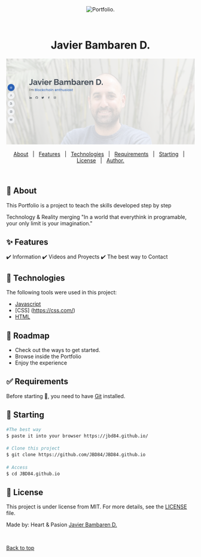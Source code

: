  <div align="center" id="top"> 
  <img src="./.github/app.gif" 
  alt="Portfolio." />

&#xa0;

  <!-- <a href="https://JBD.netlify.app">Demo</a> -->
</div>

<h1 align="center">Javier Bambaren D.</h1>
<div align="center">
  <img alt ="Portfolio" src="assets/img/portada.png">
</div>

<p align="center">
  <a href="#dart-about">About</a> &#xa0; | &#xa0; 
  <a href="#sparkles-features">Features</a> &#xa0; | &#xa0;
  <a href="#rocket-technologies">Technologies</a> &#xa0; | &#xa0;
  <a href="#white_check_mark-requirements">Requirements</a> &#xa0; | &#xa0;
  <a href="#checkered_flag-starting">Starting</a> &#xa0; | &#xa0;
  <a href="#memo-license">License</a> &#xa0; | &#xa0;
  <a href="https://github.com/JBD84" target="_blank">Author.</a>
</p>

<br>

## :dart: About

This Portfolio is a project to teach the skills developed step by step

Technology & Reality merging
"In a world that everythink in programable, your only limit is your imagination."

## :sparkles: Features

:heavy_check_mark: Information
:heavy_check_mark: Videos and Proyects
:heavy_check_mark: The best way to Contact

## :rocket: Technologies

The following tools were used in this project:

- [Javascript](https://javascript.com/)
- [CSS] (https://css.com/)
- [HTML](https://html.com/)


## :construction_worker: Roadmap

<ul>
<li>Check out the ways to get started.
<li>Browse inside the Portfolio 
<li>Enjoy the experience
</ul>

## :white_check_mark: Requirements

Before starting :checkered_flag:, you need to have [Git](https://git-scm.com) installed.

## :checkered_flag: Starting

```bash
#The best way
$ paste it into your browser https://jbd84.github.io/

# Clone this project
$ git clone https://github.com/JBD84/JBD84.github.io

# Access
$ cd JBD84.github.io
```

## :memo: License

This project is under license from MIT. For more details, see the [LICENSE](LICENSE.md) file.

Made by: Heart & Pasion <a href="https://github.com/JBD84" target="_blank">Javier Bambaren D.</a>

&#xa0;

<a href="#top">Back to top</a>
